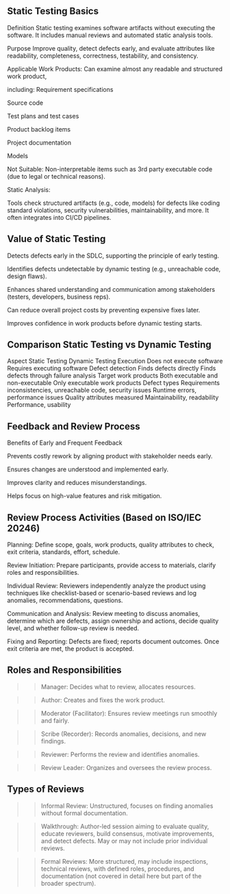 Static Testing Basics
----------------------
Definition
Static testing examines software artifacts without executing the software. It includes manual reviews and automated static analysis tools.

Purpose
Improve quality, detect defects early, and evaluate attributes like readability, completeness, correctness, testability, and consistency.

Applicable Work Products: Can examine almost any readable and structured work product, 

including:
Requirement specifications

Source code

Test plans and test cases

Product backlog items

Project documentation

Models

Not Suitable: Non-interpretable items such as 3rd party executable code (due to legal or technical reasons).

Static Analysis:

Tools check structured artifacts (e.g., code, models) for defects like coding standard violations, security vulnerabilities, maintainability, and more. It often integrates into CI/CD pipelines.

 Value of Static Testing
 -----------------------
Detects defects early in the SDLC, supporting the principle of early testing.

Identifies defects undetectable by dynamic testing (e.g., unreachable code, design flaws).

Enhances shared understanding and communication among stakeholders (testers, developers, business reps).

Can reduce overall project costs by preventing expensive fixes later.

Improves confidence in work products before dynamic testing starts.

Comparison Static Testing vs Dynamic Testing
-------------------------------------------
Aspect	Static Testing	Dynamic Testing
Execution	Does not execute software	Requires executing software
Defect detection	Finds defects directly	Finds defects through failure analysis
Target work products	Both executable and non-executable	Only executable work products
Defect types	Requirements inconsistencies, unreachable code, security issues	Runtime errors, performance issues
Quality attributes measured	Maintainability, readability	Performance, usability

 Feedback and Review Process
   ----------------------------------
Benefits of Early and Frequent Feedback

Prevents costly rework by aligning product with stakeholder needs early.

Ensures changes are understood and implemented early.

Improves clarity and reduces misunderstandings.

Helps focus on high-value features and risk mitigation.

Review Process Activities (Based on ISO/IEC 20246)
---------------------------------------------------

Planning: Define scope, goals, work products, quality attributes to check, exit criteria, standards, effort, schedule.

Review Initiation: Prepare participants, provide access to materials, clarify roles and responsibilities.

Individual Review: Reviewers independently analyze the product using techniques like checklist-based or scenario-based reviews and log anomalies, recommendations, questions.

Communication and Analysis: Review meeting to discuss anomalies, determine which are defects, assign ownership and actions, decide quality level, and whether follow-up review is needed.

Fixing and Reporting: Defects are fixed; reports document outcomes. Once exit criteria are met, the product is accepted.

Roles and Responsibilities
--------------------------------

>>Manager: Decides what to review, allocates resources.

>>Author: Creates and fixes the work product.

>>Moderator (Facilitator): Ensures review meetings run smoothly and fairly.

>>Scribe (Recorder): Records anomalies, decisions, and new findings.

>>Reviewer: Performs the review and identifies anomalies.

>>Review Leader: Organizes and oversees the review process.

Types of Reviews
----------------
>>Informal Review: Unstructured, focuses on finding anomalies without formal documentation.

>>Walkthrough: Author-led session aiming to evaluate quality, educate reviewers, build consensus, motivate improvements, and detect defects. May or may not include prior individual reviews.

>>Formal Reviews: More structured, may include inspections, technical reviews, with defined roles, procedures, and documentation (not covered in detail here but part of the broader spectrum).
